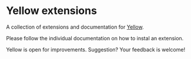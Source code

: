 Yellow extensions
=================

A collection of extensions and documentation for [Yellow](https://github.com/markseu/yellowcms/).

Please follow the individual documentation on how to instal an extension.

Yellow is open for improvements. Suggestion? Your feedback is welcome!